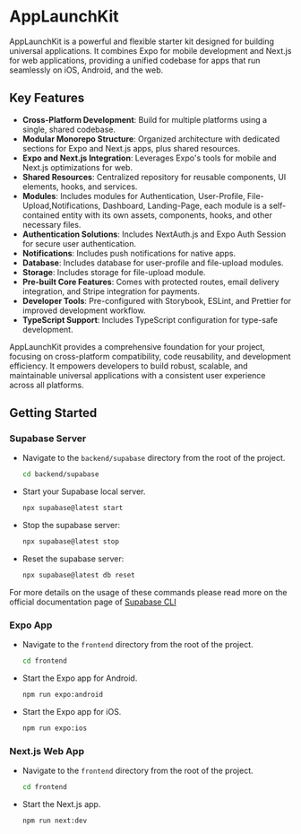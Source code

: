 # AppLaunchKit

AppLaunchKit is a powerful and flexible starter kit designed for building universal applications. It combines Expo for mobile development and Next.js for web applications, providing a unified codebase for apps that run seamlessly on iOS, Android, and the web.

## Key Features

- **Cross-Platform Development**: Build for multiple platforms using a single, shared codebase.
- **Modular Monorepo Structure**: Organized architecture with dedicated sections for Expo and Next.js apps, plus shared resources.
- **Expo and Next.js Integration**: Leverages Expo's tools for mobile and Next.js optimizations for web.
- **Shared Resources**: Centralized repository for reusable components, UI elements, hooks, and services.
- **Modules**: Includes modules for Authentication, User-Profile, File-Upload,Notifications, Dashboard, Landing-Page, each module is a self-contained entity with its own assets, components, hooks, and other necessary files.
- **Authentication Solutions**: Includes NextAuth.js and Expo Auth Session for secure user authentication.
- **Notifications**: Includes push notifications for native apps.
- **Database**: Includes database for user-profile and file-upload modules.
- **Storage**: Includes storage for file-upload module.
- **Pre-built Core Features**: Comes with protected routes, email delivery integration, and Stripe integration for payments.
- **Developer Tools**: Pre-configured with Storybook, ESLint, and Prettier for improved development workflow.
- **TypeScript Support**: Includes TypeScript configuration for type-safe development.

AppLaunchKit provides a comprehensive foundation for your project, focusing on cross-platform compatibility, code reusability, and development efficiency. It empowers developers to build robust, scalable, and maintainable universal applications with a consistent user experience across all platforms.

## Getting Started

### Supabase Server

- Navigate to the `backend/supabase` directory from the root of the project.

  ```bash
  cd backend/supabase
  ```

- Start your Supabase local server.

  ```bash
  npx supabase@latest start
  ```

- Stop the supabase server:

  ```bash
  npx supabase@latest stop
  ```

- Reset the supabase server:

  ```bash
  npx supabase@latest db reset
  ```

For more details on the usage of these commands please read more on the official documentation page of [Supabase CLI](https://supabase.com/docs/guides/cli)

### Expo App

- Navigate to the `frontend` directory from the root of the project.

  ```bash
  cd frontend
  ```

- Start the Expo app for Android.

  ```bash
  npm run expo:android
  ```

- Start the Expo app for iOS.

  ```bash
  npm run expo:ios
  ```

### Next.js Web App

- Navigate to the `frontend` directory from the root of the project.

  ```bash
  cd frontend
  ```

- Start the Next.js app.

  ```bash
  npm run next:dev
  ```
